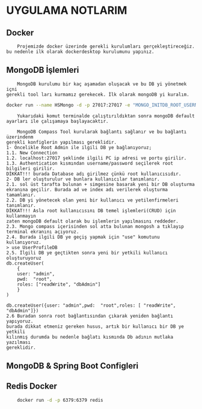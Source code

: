 # UYGULAMA NOTLARIM

## Docker

        Projemizde docker üzerinde gerekli kurulumları gerçekleştireceğiz.
    bu nedenle ilk olarak dockerdesktop kurulumunu yapınız. 

## MongoDB İşlemleri

        MongoDB kurulumu bir kaç aşamadan oluşacak ve bu DB yi yönetmek içni 
    gerekli tool ları kurmamız gerekecek. İlk olarak mongoDB yi kuralım.

```bash
docker run --name HSMongo -d -p 27017:27017 -e "MONGO_INITDB_ROOT_USERNAME=BilgeAdmin" -e "MONGO_INITDB_ROOT_PASSWORD=Aa123456**" mongo:latest
```

        Yukarıdaki komut terminalde çalıştırıldıktan sonra mongoDB default 
    ayarları ile çalışamaya başlayacaktır.

        MongoDB Compass Tool kurularak bağlantı sağlanır ve bu bağlantı üzerindenm
    gerekli konfiglerin yapılması gereklidir. 
    1- Öncelikle Root Admin ile ilgili DB ye bağlanıyoruz;
    1.1. New Connection
    1.2. localhost:27017 şeklinde ilgili PC ip adresi ve portu girilir.
    1.3. Authentication kısmından username/password seçilerek root
    bilgileri girilir. 
    DİKKAT!!! burada Database adı girilmez çünkü root kullanıcısıdır.
    2- DB ler oluşturulur ve bunlara kullanıcılar tanımlanır.
    2.1. sol üst tarafta bulunan + simgesine basarak yeni bir DB oluşturma
    ekranına geçilir. Burada ad ve index adı verilerek oluşturma tamamlanır.
    2.2. DB yi yönetecek olan yeni bir kullanıcı ve yetilenfirmeleri tanımlanır.
    DİKKAT!!! Asla root kullanıcısını DB temel işlemleri(CRUD) için kullanmayın
    zaten mongoDB default olarak bu işlemlerin yapılmasını reddeder.
    2.3. Mongo compass içerisinden sol atta bulunan mongosh a tıklayıp
    terminal ekranını açıyoruz.
    2.4. Burada ilgili DB ye geçiş yapmak için "use" komutunu kullanıyoruz.
    > use UserProfileDB
    2.5. İlgili DB ye geçtikten sonra yeni bir yetkili kullanıcı oluşturuyoruz
    db.createUser(
        {
        user: "admin",
        pwd:  "root",   
        roles: ["readWrite", "dbAdmin"]
        }
    )

    db.createUser({user: "admin",pwd:  "root",roles: [ "readWrite", "dbAdmin"]})
    2.6 Buradan sonra root bağlantısından çıkarak yeniden bağlantı yapıyoruz.
    burada dikkat etmeniz gereken husus, artık bir kullanıcı bir DB ye yetkili
    kılınmış durumda bu nedenle bağlatı kısmında Db adının mutlaka yazılması
    gereklidir.

## MongoDB & Spring Boot Configleri


## Redis Docker

````bash
    docker run -d -p 6379:6379 redis 
````

    
